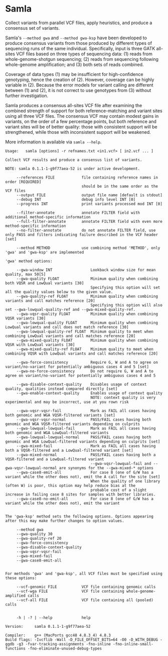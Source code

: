 Samla
=====

Collect variants from parallel VCF files, apply heuristics, and produce a consensus set of variants.

Samla's `--method gwa` and `--method gwa-ksp` have been developed to produce consensus variants from those produced by different types of sequencing runs of the same individual.  Specifically, input is three GATK all-sites VCF files based on three types of sequencing data: (1) reads from whole-genome-shotgun sequencing; (2) reads from sequencing following whole-genome amplification; and (3) both sets of reads combined.

Coverage of data types (1) may be insufficient for high-confidence genotyping, hence the creation of (2).  However, coverage can be highly variable in (2).  Because the error models for variant calling are different between (1) and (2), it is not correct to use genotypes from (3) without further investigation.

Samla produces a consensus all-sites VCF file after examining the combined strength of support for both reference-matching and variant sites using all three VCF files.  The consensus VCF may contain modest gains in variants, on the order of a few percentage points, but both reference and variant sites will be of better quality: those with consistent support will be strengthened, while those with inconsistent support will be weakened.

More information is available via `samla --help`.

~~~~
Usage:   samla [options] -r refnames.txt <in1.vcf> [ in2.vcf ... ]

Collect VCF results and produce a consensus list of variants.

NOTE: samla 0.1.1-1-g9f77aea-52 is under active development.

     --references FILE            file containing reference names in order [REQUIRED]
                                  should be in the same order as the VCF files
     --output FILE                output file name [default is stdout]
     --debug INT                  debug info level INT [0]
     --progress INT               print variants processed mod INT [0]

     --filter-annotate            annotate FILTER field with additional method-specific information
     --full-filter-annotate       annotate FILTER field with even more method-specific information
     --no-filter-annotate         do not annotate FILTER field, use only PASS and filters indicating failure described in the VCF header [set]

     --method METHOD              use combining method 'METHOD', only 'gwa' and 'gwa-ksp' are implemented

'gwa' method options:

     --gwa-window INT                 Lookback window size for mean quality, max 50[5]
     --gwa-quality FLOAT              Minimum quality when combining both VQSR and LowQual variants [30]
                                      Specifying this option will set all the quality values below to the given value.
     --gwa-quality-ref FLOAT          Minimum quality when combining variants and call matches reference [20]
                                      Specifying this option will also set --gwa-lowqual-quality-ref and --gwa-mixed-quality-ref.
     --gwa-vqsr-quality FLOAT         Minimum quality when combining VQSR variants [30]
     --gwa-lowqual-quality FLOAT      Minimum quality when combining LowQual variants and call does not match reference [30]
     --gwa-lowqual-quality-ref FLOAT  Minimum quality to meet when combining LowQual variants and call matches reference [20]
     --gwa-mixed-quality FLOAT        Minimum quality when combining VQSR with LowQual variants [30]
     --gwa-mixed-quality-ref FLOAT    Minimum quality to meet when combining VQSR with LowQual variants and call matches reference [20]

     --gwa-force-consistency          Require G, W and A to agree on variant/no-variant for potentially ambiguous cases 4 and 5 [set]
     --gwa-no-force-consistency       Do not require G, W and A to agree on variant/no-variant for potentially ambiguous cases 4 and 5

     --gwa-disable-context-quality    Disables usage of context quality, qualities instead compared directly [set]
     --gwa-enable-context-quality     Enables usage of context quality
                                      NOTE: context quality is very experimental and may be incorrect, use at you rown risk

     --gwa-vqsr-vqsr-fail             Mark as FAIL all cases having both genomic and WGA VQSR-filtered variants [set]
     --gwa-vqsr-vqsr-normal           PASS/FAIL cases having both genomic and WGA VQSR-filtered variants depending on culprits
     --gwa-lowqual-lowqual-fail       Mark as FAIL all cases having both genomic and WGA LowQual-filtered variants
     --gwa-lowqual-lowqual-normal     PASS/FAIL cases having both genomic and WGA LowQual-filtered variants depending on culprits [set]
     --gwa-mixed-fail                 Mark as FAIL all cases having both a VQSR-filtered and a LowQual-filtered variant [set]
     --gwa-mixed-normal               PASS/FAIL cases having both a VQSR-filtered and a LowQual-filtered variant
                                      --gwa-vqsr-lowqual-fail and --gwa-vqsr-lowqual-normal are synonyms for the --gwa-mixed-* options
     --gwa-case8-emit-all             For case 8 (one of G/W has a variant while the other does not), emit the A call for the site [set]
                                      When the quality of one library (often W) is poor, this option may help reduce bias at the
                                      probable cost of a slight increase in failing case 8 sites for samples with better libraries.
     --gwa-case8-no-emit-all          For case 8 (one of G/W has a variant while the other does not), emit the variant


The 'gwa-ksp' method sets the following options. Options appearing after this may make further changes to option values.

     --method gwa
     --gwa-quality 30
     --gwa-quality-ref 20
     --gwa-force-consistency
     --gwa-disable-context-quality
     --gwa-vqsr-vqsr-fail
     --gwa-mixed-fail
     --gwa-case8-emit-all


For methods 'gwa' and 'gwa-ksp', all VCF files must be specified using these options:

     --vcf-genomic FILE           VCF file containing genomic calls
     --vcf-wga FILE               VCF file containing whole-genome-amplified calls
     --vcf-all FILE               VCF file containing all (pooled) calls


     -h | -? | --help             help

Version:     samla 0.1.1-1-g9f77aea-52

Compiler:    g++ (MacPorts gcc48 4.8.3_4) 4.8.3
Build flags: -Ivcflib -Wall -D_FILE_OFFSET_BITS=64 -O0 -D_WITH_DEBUG -ggdb -g3 -fvar-tracking-assignments -fno-inline -fno-inline-small-functions -fno-eliminate-unused-debug-types
~~~~

